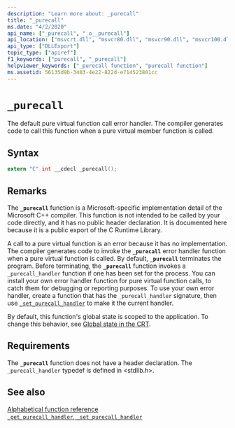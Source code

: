 ```yaml
---
description: "Learn more about: _purecall"
title: "_purecall"
ms.date: "4/2/2020"
api_name: ["_purecall", "_o__purecall"]
api_location: ["msvcrt.dll", "msvcr80.dll", "msvcr90.dll", "msvcr100.dll", "msvcr100_clr0400.dll", "msvcr110.dll", "msvcr110_clr0400.dll", "msvcr120.dll", "msvcr120_clr0400.dll", "ntoskrnl.exe", "ucrtbase.dll", "api-ms-win-crt-private-l1-1-0.dll"]
api_type: ["DLLExport"]
topic_type: ["apiref"]
f1_keywords: ["purecall", "_purecall"]
helpviewer_keywords: ["_purecall function", "purecall function"]
ms.assetid: 56135d9b-3403-4e22-822d-e714523801cc
---
```

# `_purecall`

The default pure virtual function call error handler. The compiler generates code to call this function when a pure virtual member function is called.

## Syntax

```C
extern "C" int __cdecl _purecall();
```

## Remarks

The **`_purecall`** function is a Microsoft-specific implementation detail of the Microsoft C++ compiler. This function is not intended to be called by your code directly, and it has no public header declaration. It is documented here because it is a public export of the C Runtime Library.

A call to a pure virtual function is an error because it has no implementation. The compiler generates code to invoke the **`_purecall`** error handler function when a pure virtual function is called. By default, **`_purecall`** terminates the program. Before terminating, the **`_purecall`** function invokes a `_purecall_handler` function if one has been set for the process. You can install your own error handler function for pure virtual function calls, to catch them for debugging or reporting purposes. To use your own error handler, create a function that has the `_purecall_handler` signature, then use [`_set_purecall_handler`](get-purecall-handler-set-purecall-handler.md) to make it the current handler.

By default, this function's global state is scoped to the application. To change this behavior, see [Global state in the CRT](../global-state.md).

## Requirements

The **`_purecall`** function does not have a header declaration. The `_purecall_handler` typedef is defined in \<stdlib.h>.

## See also

[Alphabetical function reference](crt-alphabetical-function-reference.md)\
[`_get_purecall_handler`, `_set_purecall_handler`](get-purecall-handler-set-purecall-handler.md)
